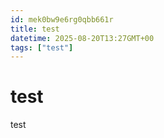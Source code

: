 ```yaml
---
id: mek0bw9e6rg0qbb661r
title: test
datetime: 2025-08-20T13:27GMT+00
tags: ["test"]
---
```


# test

test